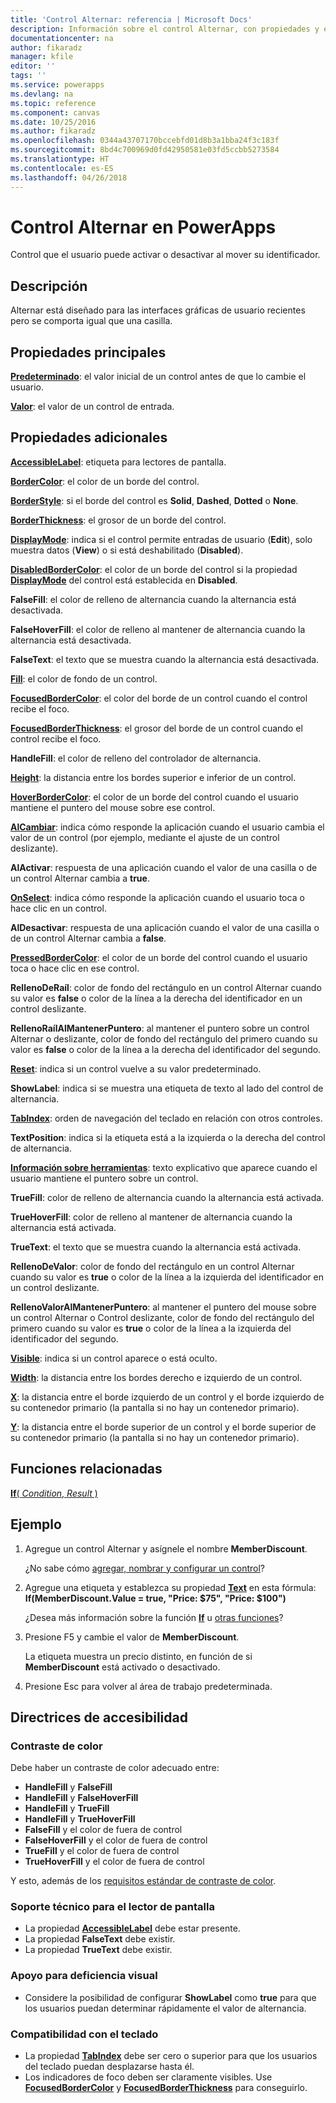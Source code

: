 ```yaml
---
title: 'Control Alternar: referencia | Microsoft Docs'
description: Información sobre el control Alternar, con propiedades y ejemplos
documentationcenter: na
author: fikaradz
manager: kfile
editor: ''
tags: ''
ms.service: powerapps
ms.devlang: na
ms.topic: reference
ms.component: canvas
ms.date: 10/25/2016
ms.author: fikaradz
ms.openlocfilehash: 0344a43707170bccebfd01d8b3a1bba24f3c183f
ms.sourcegitcommit: 8bd4c700969d0fd42950581e03fd5ccbb5273584
ms.translationtype: HT
ms.contentlocale: es-ES
ms.lasthandoff: 04/26/2018
---
```

# <a name="toggle-control-in-powerapps"></a>Control Alternar en PowerApps
Control que el usuario puede activar o desactivar al mover su identificador.

## <a name="description"></a>Descripción
Alternar está diseñado para las interfaces gráficas de usuario recientes pero se comporta igual que una casilla.

## <a name="key-properties"></a>Propiedades principales
**[Predeterminado](properties-core.md)**: el valor inicial de un control antes de que lo cambie el usuario.

**[Valor](properties-core.md)**: el valor de un control de entrada.

## <a name="additional-properties"></a>Propiedades adicionales
**[AccessibleLabel](properties-accessibility.md)**: etiqueta para lectores de pantalla.

**[BorderColor](properties-color-border.md)**: el color de un borde del control.

**[BorderStyle](properties-color-border.md)**: si el borde del control es **Solid**, **Dashed**, **Dotted** o **None**.

**[BorderThickness](properties-color-border.md)**: el grosor de un borde del control.

**[DisplayMode](properties-core.md)**: indica si el control permite entradas de usuario (**Edit**), solo muestra datos (**View**) o si está deshabilitado (**Disabled**).

**[DisabledBorderColor](properties-color-border.md)**: el color de un borde del control si la propiedad **[DisplayMode](properties-core.md)** del control está establecida en **Disabled**.

**FalseFill**: el color de relleno de alternancia cuando la alternancia está desactivada.

**FalseHoverFill**: el color de relleno al mantener de alternancia cuando la alternancia está desactivada.

**FalseText**: el texto que se muestra cuando la alternancia está desactivada.

**[Fill](properties-color-border.md)**: el color de fondo de un control.

**[FocusedBorderColor](properties-color-border.md)**: el color del borde de un control cuando el control recibe el foco.

**[FocusedBorderThickness](properties-color-border.md)**: el grosor del borde de un control cuando el control recibe el foco.

**HandleFill**: el color de relleno del controlador de alternancia.

**[Height](properties-size-location.md)**: la distancia entre los bordes superior e inferior de un control.

**[HoverBorderColor](properties-color-border.md)**: el color de un borde del control cuando el usuario mantiene el puntero del mouse sobre ese control.

**[AlCambiar](properties-core.md)**: indica cómo responde la aplicación cuando el usuario cambia el valor de un control (por ejemplo, mediante el ajuste de un control deslizante).

**AlActivar**: respuesta de una aplicación cuando el valor de una casilla o de un control Alternar cambia a **true**.

**[OnSelect](properties-core.md)**: indica cómo responde la aplicación cuando el usuario toca o hace clic en un control.

**AlDesactivar**: respuesta de una aplicación cuando el valor de una casilla o de un control Alternar cambia a **false**.

**[PressedBorderColor](properties-color-border.md)**: el color de un borde del control cuando el usuario toca o hace clic en ese control.

**RellenoDeRaíl**: color de fondo del rectángulo en un control Alternar cuando su valor es **false** o color de la línea a la derecha del identificador en un control deslizante.

**RellenoRaílAlMantenerPuntero**: al mantener el puntero sobre un control Alternar o deslizante, color de fondo del rectángulo del primero cuando su valor es **false** o color de la línea a la derecha del identificador del segundo.

**[Reset](properties-core.md)**: indica si un control vuelve a su valor predeterminado.

**ShowLabel**: indica si se muestra una etiqueta de texto al lado del control de alternancia.

**[TabIndex](properties-accessibility.md)**: orden de navegación del teclado en relación con otros controles.

**TextPosition**: indica si la etiqueta está a la izquierda o la derecha del control de alternancia.

**[Información sobre herramientas](properties-core.md)**: texto explicativo que aparece cuando el usuario mantiene el puntero sobre un control.

**TrueFill**: color de relleno de alternancia cuando la alternancia está activada.

**TrueHoverFill**: color de relleno al mantener de alternancia cuando la alternancia está activada.

**TrueText**: el texto que se muestra cuando la alternancia está activada.

**RellenoDeValor**: color de fondo del rectángulo en un control Alternar cuando su valor es **true** o color de la línea a la izquierda del identificador en un control deslizante.

**RellenoValorAlMantenerPuntero**: al mantener el puntero del mouse sobre un control Alternar o Control deslizante, color de fondo del rectángulo del primero cuando su valor es **true** o color de la línea a la izquierda del identificador del segundo.

**[Visible](properties-core.md)**: indica si un control aparece o está oculto.

**[Width](properties-size-location.md)**: la distancia entre los bordes derecho e izquierdo de un control.

**[X](properties-size-location.md)**: la distancia entre el borde izquierdo de un control y el borde izquierdo de su contenedor primario (la pantalla si no hay un contenedor primario).

**[Y](properties-size-location.md)**: la distancia entre el borde superior de un control y el borde superior de su contenedor primario (la pantalla si no hay un contenedor primario).

## <a name="related-functions"></a>Funciones relacionadas
[**If**( *Condition*, *Result* )](../functions/function-if.md)

## <a name="example"></a>Ejemplo
1. Agregue un control Alternar y asígnele el nombre **MemberDiscount**.

    ¿No sabe cómo [agregar, nombrar y configurar un control](../add-configure-controls.md)?
2. Agregue una etiqueta y establezca su propiedad **[Text](properties-core.md)** en esta fórmula:
   <br>**If(MemberDiscount.Value = true, "Price: $75", "Price: $100")**

    ¿Desea más información sobre la función **[If](../functions/function-if.md)** u [otras funciones](../formula-reference.md)?
3. Presione F5 y cambie el valor de **MemberDiscount**.

    La etiqueta muestra un precio distinto, en función de si **MemberDiscount** está activado o desactivado.
4. Presione Esc para volver al área de trabajo predeterminada.


## <a name="accessibility-guidelines"></a>Directrices de accesibilidad
### <a name="color-contrast"></a>Contraste de color
Debe haber un contraste de color adecuado entre:
* **HandleFill** y **FalseFill**
* **HandleFill** y **FalseHoverFill**
* **HandleFill** y **TrueFill**
* **HandleFill** y **TrueHoverFill**
* **FalseFill** y el color de fuera de control
* **FalseHoverFill** y el color de fuera de control
* **TrueFill** y el color de fuera de control
* **TrueHoverFill** y el color de fuera de control

Y esto, además de los [requisitos estándar de contraste de color](../accessible-apps-color.md).

### <a name="screen-reader-support"></a>Soporte técnico para el lector de pantalla
* La propiedad **[AccessibleLabel](properties-accessibility.md)** debe estar presente.
* La propiedad **FalseText** debe existir.
* La propiedad **TrueText** debe existir.

### <a name="low-vision-support"></a>Apoyo para deficiencia visual
* Considere la posibilidad de configurar **ShowLabel** como **true** para que los usuarios puedan determinar rápidamente el valor de alternancia.

### <a name="keyboard-support"></a>Compatibilidad con el teclado
* La propiedad **[TabIndex](properties-accessibility.md)** debe ser cero o superior para que los usuarios del teclado puedan desplazarse hasta él.
* Los indicadores de foco deben ser claramente visibles. Use **[FocusedBorderColor](properties-color-border.md)** y **[FocusedBorderThickness](properties-color-border.md)** para conseguirlo.
